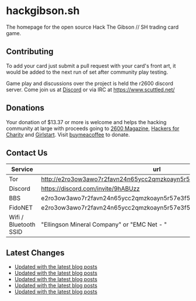 # hackgibson.sh
The homepage for the open source Hack The Gibson // SH trading card game.


## Contributing

To add your card just submit a pull request with your card's front art, it would be added to the next run of set after community play testing.

Game play and discussions over the project is held the r2600 discord server. Come join us at [Discord](https://discord.com/invite/9hABUzz) or via IRC at https://www.scuttled.net/


## Donations

Your donation of $13.37 or more is welcome and helps the hacking community at large with proceeds going to [2600 Magazine](https://2600.com/), [Hackers for Charity](https://hackersforcharity.org) and [Girlstart](https://girlstart.org).  Visit [buymeacoffee](https://www.buymeacoffee.com/hackgibson.sh) to donate.


## Contact Us

Service | url
-|-
Tor | http://e2ro3ow3awo7r2favn24n65ycc2qmzkoayn5r57e3f56nvjwdcgg32ad.onion
Discord | https://discord.com/invite/9hABUzz
BBS | e2ro3ow3awo7r2favn24n65ycc2qmzkoayn5r57e3f56nvjwdcgg32ad.onion:23
FidoNET | e2ro3ow3awo7r2favn24n65ycc2qmzkoayn5r57e3f56nvjwdcgg32ad.onion:24554
Wifi / Bluetooth SSID | "Ellingson Mineral Company" or "EMC Net - <fidonet address>"

## Latest Changes
<!-- BLOG-POST-LIST:START -->
- [Updated with the latest blog posts](https://github.com/DFW2600/hackgibson.sh/commit/1b0ee62acac4e6236debd6d248b7ea730d11f9e3)
- [Updated with the latest blog posts](https://github.com/DFW2600/hackgibson.sh/commit/f7445019fa7da08810b4c4212a98bc15d4a3a4fd)
- [Updated with the latest blog posts](https://github.com/DFW2600/hackgibson.sh/commit/7f94452f1d65fee8edecd87d74cf5817fb458550)
- [Updated with the latest blog posts](https://github.com/DFW2600/hackgibson.sh/commit/f6d9b5dd8a252b947543f9e3ee4fa15fee37e09c)
- [Updated with the latest blog posts](https://github.com/DFW2600/hackgibson.sh/commit/7be7fa8360a9a76f71e03066bb1f2f111edc0f53)
<!-- BLOG-POST-LIST:END -->
